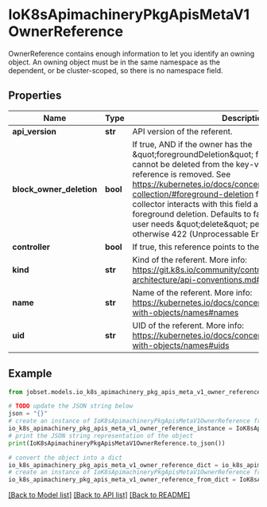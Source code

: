 # IoK8sApimachineryPkgApisMetaV1OwnerReference

OwnerReference contains enough information to let you identify an owning object. An owning object must be in the same namespace as the dependent, or be cluster-scoped, so there is no namespace field.

## Properties

Name | Type | Description | Notes
------------ | ------------- | ------------- | -------------
**api_version** | **str** | API version of the referent. | 
**block_owner_deletion** | **bool** | If true, AND if the owner has the \&quot;foregroundDeletion\&quot; finalizer, then the owner cannot be deleted from the key-value store until this reference is removed. See https://kubernetes.io/docs/concepts/architecture/garbage-collection/#foreground-deletion for how the garbage collector interacts with this field and enforces the foreground deletion. Defaults to false. To set this field, a user needs \&quot;delete\&quot; permission of the owner, otherwise 422 (Unprocessable Entity) will be returned. | [optional] 
**controller** | **bool** | If true, this reference points to the managing controller. | [optional] 
**kind** | **str** | Kind of the referent. More info: https://git.k8s.io/community/contributors/devel/sig-architecture/api-conventions.md#types-kinds | 
**name** | **str** | Name of the referent. More info: https://kubernetes.io/docs/concepts/overview/working-with-objects/names#names | 
**uid** | **str** | UID of the referent. More info: https://kubernetes.io/docs/concepts/overview/working-with-objects/names#uids | 

## Example

```python
from jobset.models.io_k8s_apimachinery_pkg_apis_meta_v1_owner_reference import IoK8sApimachineryPkgApisMetaV1OwnerReference

# TODO update the JSON string below
json = "{}"
# create an instance of IoK8sApimachineryPkgApisMetaV1OwnerReference from a JSON string
io_k8s_apimachinery_pkg_apis_meta_v1_owner_reference_instance = IoK8sApimachineryPkgApisMetaV1OwnerReference.from_json(json)
# print the JSON string representation of the object
print(IoK8sApimachineryPkgApisMetaV1OwnerReference.to_json())

# convert the object into a dict
io_k8s_apimachinery_pkg_apis_meta_v1_owner_reference_dict = io_k8s_apimachinery_pkg_apis_meta_v1_owner_reference_instance.to_dict()
# create an instance of IoK8sApimachineryPkgApisMetaV1OwnerReference from a dict
io_k8s_apimachinery_pkg_apis_meta_v1_owner_reference_from_dict = IoK8sApimachineryPkgApisMetaV1OwnerReference.from_dict(io_k8s_apimachinery_pkg_apis_meta_v1_owner_reference_dict)
```
[[Back to Model list]](../README.md#documentation-for-models) [[Back to API list]](../README.md#documentation-for-api-endpoints) [[Back to README]](../README.md)


